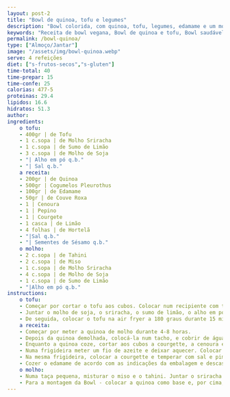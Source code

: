 ```yaml
---
layout: post-2
title: "Bowl de quinoa, tofu e legumes"
description: "Bowl colorida, com quinoa, tofu, legumes, edamame e um molho cremoso de tahini e miso"
keywords: "Receita de bowl vegana, Bowl de quinoa e tofu, Bowl saudável com legumes, Como fazer bowl de quinoa, Prato vegano com molho de tahini e miso"
permalink: /bowl-quinoa/
type: ["Almoço/Jantar"]
image: "/assets/img/bowl-quinoa.webp"
serve: 4 refeições
diet: ["s-frutos-secos","s-gluten"]
time-total: 40
time-prepar: 15
time-confe: 25
calorias: 477-5
proteinas: 29.4
lipidos: 16.6
hidratos: 51.3
author: 
ingredients:
    o tofu:
    - 400gr | de Tofu
    - 1 c.sopa | de Molho Sriracha
    - 1 c.sopa | de Sumo de Limão
    - 3 c.sopa | de Molho de Soja
    - "| Alho em pó q.b."
    - "| Sal q.b."
    a receita:
    - 200gr | de Quinoa
    - 500gr | Cogumelos Pleurothus
    - 100gr | de Edamame
    - 50gr | de Couve Roxa
    - 1 | Cenoura
    - 1 | Pepino
    - 1 | Courgete
    - 1 casca | de Limão 
    - 4 folhas | de Hortelã
    - "|Sal q.b."
    - "| Sementes de Sésamo q.b."
    o molho:
    - 2 c.sopa | de Tahini
    - 2 c.sopa | de Miso
    - 1 c.sopa | de Molho Sriracha
    - 4 c.sopa | de Molho de Soja
    - 1 c.sopa | de Sumo de Limão
    - "|Alho em pó q.b."
instructions:
    o tofu:
    - Começar por cortar o tofu aos cubos. Colocar num recipiente com tampa.
    - Juntar o molho de soja, o sriracha, o sumo de limão, o alho em pó e o sal. Fechar o taparuer e abanar de forma a que fique tudo be misturado. Deixar a marinar quanto tempo quiser. Quanto mais tempo tiver, mais sabor o tofu vai absorver.
    - De seguida, colocar o tofu na air fryer a 180 graus durante 15 minutos. Se não tiver air fryer, pode fritar numa frigideira até o tofu ganhar cor de todos os lados.
    a receita:
    - Começar por meter a quinoa de molho durante 4-8 horas.
    - Depois da quinoa demolhada, colocá-la num tacho, e cobrir de água. Juntar a hortelã, o sal a gosto e a casca de limão. Cozer até não haver água (aproximadamente 10 minutos).
    - Enquanto a quinoa coze, cortar aos cubos a courgette, a cenoura e o pepino. Cortar em juliana a couve rouxa. Cortar às tiras os cogumelos.
    - Numa frigideira meter um fio de azeite e deixar aquecer. Colocar os cogumelos na frigideira, temperar com pimenta e sal, deixar até reduzirem. Reservar.
    - Na mesma frigideira, colocar a courgette e temperar com sal e pimenta preta. Reservar quando estiver pronta.
    - Cozer o edamame de acordo com as indicações da embalagem e descascá-lo. Reservar
    o molho:
    - Numa taça pequena, misturar o miso e o tahini. Juntar o sriracha e misturar. Depois, acrescente o molho de soja devagar, para não ganhar grumos. Juntar o sumo de limão e alho em pó. Misturar tudo muito bem. Reservar.
    - Para a montagem da Bowl - colocar a quinoa como base e, por cima, o pepino, a cenoura, a couve roxa, os cogumelos, a courgette, o tofu e o edamame. Finalizar com o molho e as sementes de sésamo e está pronto a servir.
---
```


